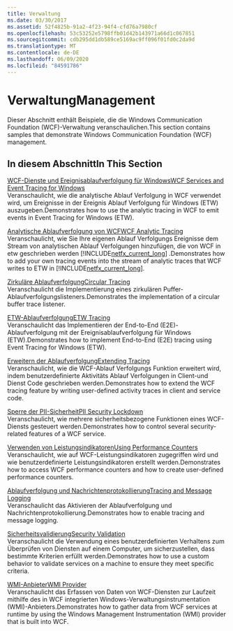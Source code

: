 ```yaml
---
title: Verwaltung
ms.date: 03/30/2017
ms.assetid: 52f4825b-91a2-4f23-94f4-cfd76a7980cf
ms.openlocfilehash: 53c53252e5798ffb01d42b143971a66d1c067851
ms.sourcegitcommit: cdb295dd1db589ce5169ac9ff096f01fd0c2da9d
ms.translationtype: MT
ms.contentlocale: de-DE
ms.lasthandoff: 06/09/2020
ms.locfileid: "84591786"
---
```

# <a name="management"></a><span data-ttu-id="c34c5-102">Verwaltung</span><span class="sxs-lookup"><span data-stu-id="c34c5-102">Management</span></span>
<span data-ttu-id="c34c5-103">Dieser Abschnitt enthält Beispiele, die die Windows Communication Foundation (WCF)-Verwaltung veranschaulichen.</span><span class="sxs-lookup"><span data-stu-id="c34c5-103">This section contains samples that demonstrate Windows Communication Foundation (WCF) management.</span></span>  
  
## <a name="in-this-section"></a><span data-ttu-id="c34c5-104">In diesem Abschnitt</span><span class="sxs-lookup"><span data-stu-id="c34c5-104">In This Section</span></span>  
 [<span data-ttu-id="c34c5-105">WCF-Dienste und Ereignisablaufverfolgung für Windows</span><span class="sxs-lookup"><span data-stu-id="c34c5-105">WCF Services and Event Tracing for Windows</span></span>](wcf-services-and-event-tracing-for-windows.md)  
 <span data-ttu-id="c34c5-106">Veranschaulicht, wie die analytische Ablauf Verfolgung in WCF verwendet wird, um Ereignisse in der Ereignis Ablauf Verfolgung für Windows (ETW) auszugeben.</span><span class="sxs-lookup"><span data-stu-id="c34c5-106">Demonstrates how to use the analytic tracing in WCF to emit events in Event Tracing for Windows (ETW).</span></span>  
  
 [<span data-ttu-id="c34c5-107">Analytische Ablaufverfolgung von WCF</span><span class="sxs-lookup"><span data-stu-id="c34c5-107">WCF Analytic Tracing</span></span>](wcf-analytic-tracing.md)  
 <span data-ttu-id="c34c5-108">Veranschaulicht, wie Sie Ihre eigenen Ablauf Verfolgungs Ereignisse dem Stream von analytischen Ablauf Verfolgungen hinzufügen, die von WCF in etw geschrieben werden [!INCLUDE[netfx_current_long](../../../../includes/netfx-current-long-md.md)] .</span><span class="sxs-lookup"><span data-stu-id="c34c5-108">Demonstrates how to add your own tracing events into the stream of analytic traces that WCF writes to ETW in [!INCLUDE[netfx_current_long](../../../../includes/netfx-current-long-md.md)].</span></span>  
  
 [<span data-ttu-id="c34c5-109">Zirkuläre Ablaufverfolgung</span><span class="sxs-lookup"><span data-stu-id="c34c5-109">Circular Tracing</span></span>](circular-tracing.md)  
 <span data-ttu-id="c34c5-110">Veranschaulicht die Implementierung eines zirkulären Puffer-Ablaufverfolgungslisteners.</span><span class="sxs-lookup"><span data-stu-id="c34c5-110">Demonstrates the implementation of a circular buffer trace listener.</span></span>  
  
 [<span data-ttu-id="c34c5-111">ETW-Ablaufverfolgung</span><span class="sxs-lookup"><span data-stu-id="c34c5-111">ETW Tracing</span></span>](etw-tracing.md)  
 <span data-ttu-id="c34c5-112">Veranschaulicht das Implementieren der End-to-End (E2E)-Ablaufverfolgung mit der Ereignisablaufverfolgung für Windows (ETW).</span><span class="sxs-lookup"><span data-stu-id="c34c5-112">Demonstrates how to implement End-to-End (E2E) tracing using Event Tracing for Windows (ETW).</span></span>  
  
 [<span data-ttu-id="c34c5-113">Erweitern der Ablaufverfolgung</span><span class="sxs-lookup"><span data-stu-id="c34c5-113">Extending Tracing</span></span>](extending-tracing.md)  
 <span data-ttu-id="c34c5-114">Veranschaulicht, wie die WCF-Ablauf Verfolgungs Funktion erweitert wird, indem benutzerdefinierte Aktivitäts Ablauf Verfolgungen in Client-und Dienst Code geschrieben werden.</span><span class="sxs-lookup"><span data-stu-id="c34c5-114">Demonstrates how to extend the WCF tracing feature by writing user-defined activity traces in client and service code.</span></span>  
  
 [<span data-ttu-id="c34c5-115">Sperre der PII-Sicherheit</span><span class="sxs-lookup"><span data-stu-id="c34c5-115">PII Security Lockdown</span></span>](pii-security-lockdown.md)  
 <span data-ttu-id="c34c5-116">Veranschaulicht, wie mehrere sicherheitsbezogene Funktionen eines WCF-Diensts gesteuert werden.</span><span class="sxs-lookup"><span data-stu-id="c34c5-116">Demonstrates how to control several security-related features of a WCF service.</span></span>  
  
 [<span data-ttu-id="c34c5-117">Verwenden von Leistungsindikatoren</span><span class="sxs-lookup"><span data-stu-id="c34c5-117">Using Performance Counters</span></span>](using-performance-counters.md)  
 <span data-ttu-id="c34c5-118">Veranschaulicht, wie auf WCF-Leistungsindikatoren zugegriffen wird und wie benutzerdefinierte Leistungsindikatoren erstellt werden.</span><span class="sxs-lookup"><span data-stu-id="c34c5-118">Demonstrates how to access WCF performance counters and how to create user-defined performance counters.</span></span>  
  
 [<span data-ttu-id="c34c5-119">Ablaufverfolgung und Nachrichtenprotokollierung</span><span class="sxs-lookup"><span data-stu-id="c34c5-119">Tracing and Message Logging</span></span>](tracing-and-message-logging.md)  
 <span data-ttu-id="c34c5-120">Veranschaulicht das Aktivieren der Ablaufverfolgung und Nachrichtenprotokollierung.</span><span class="sxs-lookup"><span data-stu-id="c34c5-120">Demonstrates how to enable tracing and message logging.</span></span>  
  
 [<span data-ttu-id="c34c5-121">Sicherheitsvalidierung</span><span class="sxs-lookup"><span data-stu-id="c34c5-121">Security Validation</span></span>](security-validation.md)  
 <span data-ttu-id="c34c5-122">Veranschaulicht die Verwendung eines benutzerdefinierten Verhaltens zum Überprüfen von Diensten auf einem Computer, um sicherzustellen, dass bestimmte Kriterien erfüllt werden.</span><span class="sxs-lookup"><span data-stu-id="c34c5-122">Demonstrates how to use a custom behavior to validate services on a machine to ensure they meet specific criteria.</span></span>  
  
 [<span data-ttu-id="c34c5-123">WMI-Anbieter</span><span class="sxs-lookup"><span data-stu-id="c34c5-123">WMI Provider</span></span>](wmi-provider.md)  
 <span data-ttu-id="c34c5-124">Veranschaulicht das Erfassen von Daten von WCF-Diensten zur Laufzeit mithilfe des in WCF integrierten Windows-Verwaltungsinstrumentation (WMI)-Anbieters.</span><span class="sxs-lookup"><span data-stu-id="c34c5-124">Demonstrates how to gather data from WCF services at runtime by using the Windows Management Instrumentation (WMI) provider that is built into WCF.</span></span>
